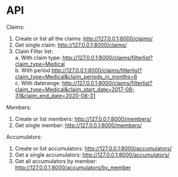# API

Claims:
1. Create or list all the claims: http://127.0.0.1:8000/claims/
2. Get single claim: http://127.0.0.1:8000/claims/<id>
3. Claim Filter list:  
  a. With claim type: http://127.0.0.1:8000/claims/filterlist?claim_type=Medical   
  b. With period http://127.0.0.1:8000/claims/filterlist?claim_type=Medical&claim_periods_in_months=6  
  c. With daterange: http://127.0.0.1:8000/claims/filterlist?claim_type=Medical&claim_start_date=2017-08-31&claim_end_date=2020-08-31  
  

Members:  
1. Create or list members: http://127.0.0.1:8000/members/
2. Get single member: http://127.0.0.1:8000/members/<id>
  
 
 Accumulators:
 1. Create or list accumulators: http://127.0.0.1:8000/accumulators/
 2. Get a single accumulators: http://127.0.0.1:8000/accumulators/<id>
 3. Get all accumulators by member: http://127.0.0.1:8000/accumulators/by_member
